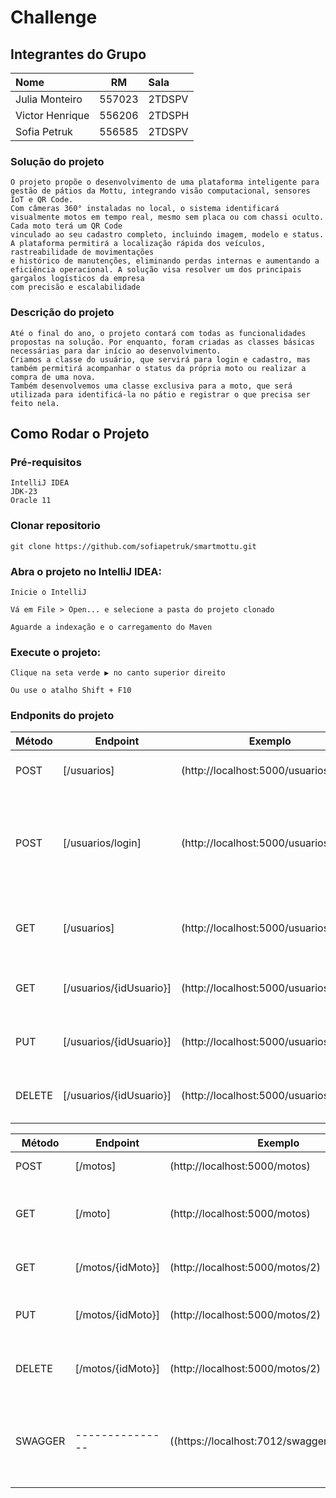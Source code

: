 

# Challenge

## Integrantes do Grupo

| Nome            |   RM   | Sala   |
|:----------------|:------:|:-------|
| Julia Monteiro  | 557023 | 2TDSPV |
| Victor Henrique | 556206 | 2TDSPH |
| Sofia Petruk    | 556585 | 2TDSPV |


### Solução do projeto

    O projeto propõe o desenvolvimento de uma plataforma inteligente para gestão de pátios da Mottu, integrando visão computacional, sensores IoT e QR Code.
    Com câmeras 360° instaladas no local, o sistema identificará visualmente motos em tempo real, mesmo sem placa ou com chassi oculto. Cada moto terá um QR Code 
    vinculado ao seu cadastro completo, incluindo imagem, modelo e status. A plataforma permitirá a localização rápida dos veículos, rastreabilidade de movimentações 
    e histórico de manutenções, eliminando perdas internas e aumentando a eficiência operacional. A solução visa resolver um dos principais gargalos logísticos da empresa 
    com precisão e escalabilidade

### Descrição do projeto

    Até o final do ano, o projeto contará com todas as funcionalidades propostas na solução. Por enquanto, foram criadas as classes básicas necessárias para dar início ao desenvolvimento.
    Criamos a classe do usuário, que servirá para login e cadastro, mas também permitirá acompanhar o status da própria moto ou realizar a compra de uma nova.
    Também desenvolvemos uma classe exclusiva para a moto, que será utilizada para identificá-la no pátio e registrar o que precisa ser feito nela.

## Como Rodar o Projeto

### Pré-requisitos
    IntelliJ IDEA
    JDK-23
    Oracle 11
### Clonar repositorio

    git clone https://github.com/sofiapetruk/smartmottu.git

### Abra o projeto no IntelliJ IDEA:

    Inicie o IntelliJ

    Vá em File > Open... e selecione a pasta do projeto clonado

    Aguarde a indexação e o carregamento do Maven

### Execute o projeto:

    Clique na seta verde ▶ no canto superior direito

    Ou use o atalho Shift + F10

### Endponits do projeto
| Método | Endpoint                  | Exemplo                       | Descrição                                                       |
|--------|---------------------------|-------------------------------|-----------------------------------------------------------------|
| POST   | [/usuarios]               | (http://localhost:5000/usuarios)|     Cria um novo usuario                                        |
 | POST  | [/usuarios/login]         | (http://localhost:5000/usuarios/login)| Cria um login e verifica se é o mesmo email e senha do cadastro |
| GET    | [/usuarios]               | (http://localhost:5000/usuarios)   | Retorna todos os usuarios que tem no db                         |
| GET    | [/usuarios/{idUsuario}]   | (http://localhost:5000/usuarios/1) | Retorna somente um usuario                                      |
| PUT    | [/usuarios/{idUsuario}] | (http://localhost:5000/usuarios/1) | Atualiza o usuario com id especifico                            |
| DELETE | [/usuarios/{idUsuario}] | (http://localhost:5000/usuarios/1) | Delete o usuario com o id especifico                            |

| Método | Endpoint                | Exemplo                             | Descrição                            |
|--------|-------------------------|-------------------------------------|--------------------------------------|
| POST   | [/motos]             | (http://localhost:5000/motos)      | Cria uma nova mota                   |
| GET    | [/moto]             | (http://localhost:5000/motos)      | Retorna todos as motos que tem no db |
| GET    | [/motos/{idMoto}] | (http://localhost:5000/motos/2)    | Retorna somente uma moto             |
| PUT    | [/motos/{idMoto}]        | (http://localhost:5000/motos/2)     | Atualiza a moto com id especifico    |
| DELETE | [/motos/{idMoto}] | (http://localhost:5000/motos/2)    | Delete a moto com o id especifico    |
|SWAGGER| ---------------|((https://localhost:7012/swagger/index.html))| Verificar quais atributos temos que utilizar na nossa api|
